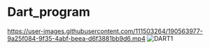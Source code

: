 # Dart_program


https://user-images.githubusercontent.com/111503264/190563977-9a25f084-9f35-4abf-beea-d6f3881bb9d6.mp4
![DART1](https://user-images.githubusercontent.com/111503264/190564274-7c44fb57-42f9-47cc-b9d2-7ed2c0038337.png)

